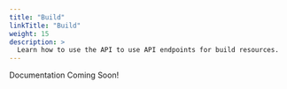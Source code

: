 ```yaml
---
title: "Build"
linkTitle: "Build"
weight: 15
description: >
  Learn how to use the API to use API endpoints for build resources.
---
```


Documentation Coming Soon!
